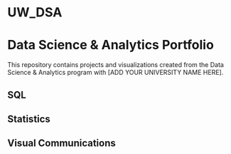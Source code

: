 # UW_DSA

# Data Science & Analytics Portfolio
This repository contains projects and visualizations created from the Data Science & Analytics program with [ADD YOUR UNIVERSITY NAME HERE].

## SQL

## Statistics

## Visual Communications
